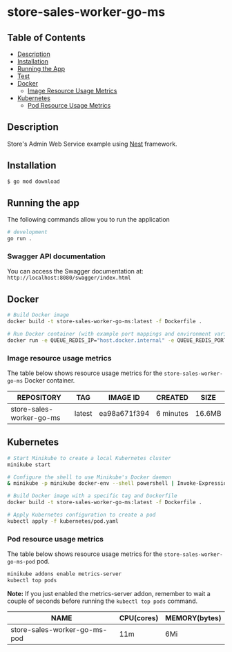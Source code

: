 # store-sales-worker-go-ms

## Table of Contents
- [Description](#description)
- [Installation](#installation)
- [Running the App](#running-the-app)
- [Test](#test)
- [Docker](#docker)
  - [Image Resource Usage Metrics](#image-resource-usage-metrics)
- [Kubernetes](#kubernetes)
  - [Pod Resource Usage Metrics](#pod-resource-usage-metrics)

## Description

Store's Admin Web Service example using [Nest](https://github.com/nestjs/nest) framework.

## Installation

```bash
$ go mod download
```

## Running the app
The following commands allow you to run the application

```bash
# development
go run .
```

### Swagger API documentation
You can access the Swagger documentation at: `http://localhost:8080/swagger/index.html`

## Docker

```bash
# Build Docker image
docker build -t store-sales-worker-go-ms:latest -f Dockerfile .

# Run Docker container (with example port mappings and environment variables)
docker run -e QUEUE_REDIS_IP="host.docker.internal" -e QUEUE_REDIS_PORT="6379" -e QUEUE_REDIS_PASSWORD="mypassword"  store-sales-worker-go-ms
```

### Image resource usage metrics

The table below shows resource usage metrics for the `store-sales-worker-go-ms` Docker container.

| REPOSITORY                  | TAG    | IMAGE ID      | CREATED    | SIZE    |
|-----------------------------|--------|---------------|------------|---------|
| store-sales-worker-go-ms    | latest | ea98a671f394  | 6 minutes  | 16.6MB  |


## Kubernetes

```bash
# Start Minikube to create a local Kubernetes cluster
minikube start

# Configure the shell to use Minikube's Docker daemon
& minikube -p minikube docker-env --shell powershell | Invoke-Expression

# Build Docker image with a specific tag and Dockerfile
docker build -t store-sales-worker-go-ms:latest -f Dockerfile .

# Apply Kubernetes configuration to create a pod
kubectl apply -f kubernetes/pod.yaml
```

### Pod resource usage metrics

The table below shows resource usage metrics for the `store-sales-worker-go-ms-pod` pod.

```bash
minikube addons enable metrics-server
kubectl top pods
```

**Note:** If you just enabled the metrics-server addon, remember to wait a couple of seconds before running the `kubectl top pods` command.


| NAME                          | CPU(cores)  | MEMORY(bytes) |
|-------------------------------|-------------|---------------|
| store-sales-worker-go-ms-pod  | 11m         | 6Mi           |
